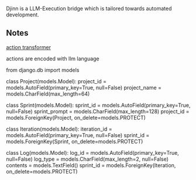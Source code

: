 Djinn is a LLM-Execution bridge which is tailored towards automated development.


## Notes
[action transformer](https://www.leewayhertz.com/action-transformer-model/#:~:text=Overall%2C%20intent%20recognition%20in%20an,continuously%20learning%20from%20new%20data.)


actions are encoded with llm language



from django.db import models


class Project(models.Model):
    project_id = models.AutoField(primary_key=True, null=False)
    project_name = models.CharField(max_length=64)


class Sprint(models.Model):
    sprint_id = models.AutoField(primary_key=True, null=False)
    sprint_prompt = models.CharField(max_length=128)
    project_id = models.ForeignKey(Project, on_delete=models.PROTECT)


class Iteration(models.Model):
    iteration_id = models.AutoField(primary_key=True, null=False)
    sprint_id = models.ForeignKey(Sprint, on_delete=models.PROTECT)


class Log(models.Model):
    log_id = models.AutoField(primary_key=True, null=False)
    log_type = models.CharField(max_length=2, null=False)
    contents = models.TextField()
    sprint_id = models.ForeignKey(Iteration, on_delete=models.PROTECT)